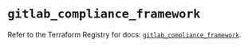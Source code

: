 # `gitlab_compliance_framework`

Refer to the Terraform Registry for docs: [`gitlab_compliance_framework`](https://registry.terraform.io/providers/gitlabhq/gitlab/17.7.1/docs/resources/compliance_framework).
